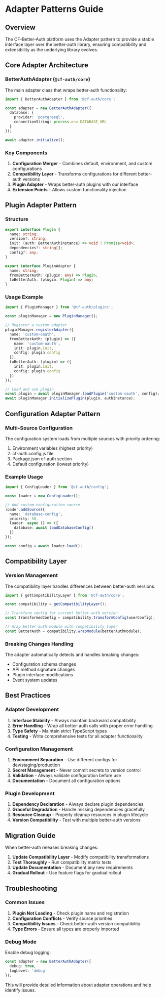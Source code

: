 # Adapter Patterns Guide

## Overview

The CF-Better-Auth platform uses the Adapter pattern to provide a stable interface layer over the better-auth library, ensuring compatibility and extensibility as the underlying library evolves.

## Core Adapter Architecture

### BetterAuthAdapter (`@cf-auth/core`)

The main adapter class that wraps better-auth functionality:

```typescript
import { BetterAuthAdapter } from '@cf-auth/core';

const adapter = new BetterAuthAdapter({
  database: {
    provider: 'postgresql',
    connectionString: process.env.DATABASE_URL
  }
});

await adapter.initialize();
```

### Key Components

1. **Configuration Merger** - Combines default, environment, and custom configurations
2. **Compatibility Layer** - Transforms configurations for different better-auth versions
3. **Plugin Adapter** - Wraps better-auth plugins with our interface
4. **Extension Points** - Allows custom functionality injection

## Plugin Adapter Pattern

### Structure

```typescript
export interface Plugin {
  name: string;
  version?: string;
  init: (auth: BetterAuthInstance) => void | Promise<void>;
  dependencies?: string[];
  config?: any;
}

export interface PluginAdapter {
  name: string;
  fromBetterAuth: (plugin: any) => Plugin;
  toBetterAuth: (plugin: Plugin) => any;
}
```

### Usage Example

```typescript
import { PluginManager } from '@cf-auth/plugins';

const pluginManager = new PluginManager();

// Register a custom adapter
pluginManager.registerAdapter({
  name: 'custom-oauth',
  fromBetterAuth: (plugin) => ({
    name: 'custom-oauth',
    init: plugin.init,
    config: plugin.config
  }),
  toBetterAuth: (plugin) => ({
    init: plugin.init,
    config: plugin.config
  })
});

// Load and use plugin
const plugin = await pluginManager.loadPlugin('custom-oauth', config);
await pluginManager.initializePlugin(plugin, authInstance);
```

## Configuration Adapter Pattern

### Multi-Source Configuration

The configuration system loads from multiple sources with priority ordering:

1. Environment variables (highest priority)
2. cf-auth.config.js file
3. Package.json cf-auth section
4. Default configuration (lowest priority)

### Example Usage

```typescript
import { ConfigLoader } from '@cf-auth/config';

const loader = new ConfigLoader();

// Add custom configuration source
loader.addSource({
  name: 'database-config',
  priority: 50,
  loader: async () => ({
    database: await loadDatabaseConfig()
  })
});

const config = await loader.load();
```

## Compatibility Layer

### Version Management

The compatibility layer handles differences between better-auth versions:

```typescript
import { getCompatibilityLayer } from '@cf-auth/core';

const compatibility = getCompatibilityLayer();

// Transform config for current better-auth version
const transformedConfig = compatibility.transformConfig(userConfig);

// Wrap better-auth module with compatibility layer
const BetterAuth = compatibility.wrapModule(betterAuthModule);
```

### Breaking Changes Handling

The adapter automatically detects and handles breaking changes:

- Configuration schema changes
- API method signature changes
- Plugin interface modifications
- Event system updates

## Best Practices

### Adapter Development

1. **Interface Stability** - Always maintain backward compatibility
2. **Error Handling** - Wrap all better-auth calls with proper error handling
3. **Type Safety** - Maintain strict TypeScript types
4. **Testing** - Write comprehensive tests for all adapter functionality

### Configuration Management

1. **Environment Separation** - Use different configs for dev/staging/production
2. **Secret Management** - Never commit secrets to version control
3. **Validation** - Always validate configuration before use
4. **Documentation** - Document all configuration options

### Plugin Development

1. **Dependency Declaration** - Always declare plugin dependencies
2. **Graceful Degradation** - Handle missing dependencies gracefully
3. **Resource Cleanup** - Properly cleanup resources in plugin lifecycle
4. **Version Compatibility** - Test with multiple better-auth versions

## Migration Guide

When better-auth releases breaking changes:

1. **Update Compatibility Layer** - Modify compatibility transformations
2. **Test Thoroughly** - Run compatibility matrix tests
3. **Update Documentation** - Document any new requirements
4. **Gradual Rollout** - Use feature flags for gradual rollout

## Troubleshooting

### Common Issues

1. **Plugin Not Loading** - Check plugin name and registration
2. **Configuration Conflicts** - Verify source priorities
3. **Compatibility Issues** - Check better-auth version compatibility
4. **Type Errors** - Ensure all types are properly imported

### Debug Mode

Enable debug logging:

```typescript
const adapter = new BetterAuthAdapter({
  debug: true,
  logLevel: 'debug'
});
```

This will provide detailed information about adapter operations and help identify issues.